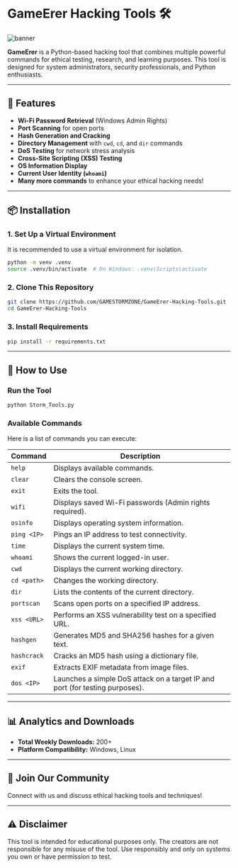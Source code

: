 
# GameErer Hacking Tools 🛠️

![banner](https://github.com/GAMESTORMZONE/gamestormzone.github.io/blob/main/background_pOg_2.ico)

**GameErer** is a Python-based hacking tool that combines multiple powerful commands for ethical testing, research, and learning purposes. This tool is designed for system administrators, security professionals, and Python enthusiasts.

---

## 🌟 Features
- **Wi-Fi Password Retrieval** (Windows Admin Rights)
- **Port Scanning** for open ports
- **Hash Generation and Cracking**
- **Directory Management** with `cwd`, `cd`, and `dir` commands
- **DoS Testing** for network stress analysis
- **Cross-Site Scripting (XSS) Testing**
- **OS Information Display**
- **Current User Identity (`whoami`)**
- **Many more commands** to enhance your ethical hacking needs!

---

## 📦 Installation

### 1. **Set Up a Virtual Environment**
It is recommended to use a virtual environment for isolation.
```bash
python -m venv .venv
source .venv/bin/activate  # On Windows: .venv\Scripts\activate
```

### 2. **Clone This Repository**
```bash
git clone https://github.com/GAMESTORMZONE/GameErer-Hacking-Tools.git
cd GameErer-Hacking-Tools
```

### 3. **Install Requirements**
```bash
pip install -r requirements.txt
```

---

## 🚀 How to Use

### Run the Tool
```bash
python Storm_Tools.py
```

### Available Commands

Here is a list of commands you can execute:

| Command        | Description                                                |
|----------------|------------------------------------------------------------|
| `help`         | Displays available commands.                               |
| `clear`        | Clears the console screen.                                 |
| `exit`         | Exits the tool.                                            |
| `wifi`         | Displays saved Wi-Fi passwords (Admin rights required).    |
| `osinfo`       | Displays operating system information.                     |
| `ping <IP>`    | Pings an IP address to test connectivity.                  |
| `time`         | Displays the current system time.                          |
| `whoami`       | Shows the current logged-in user.                          |
| `cwd`          | Displays the current working directory.                    |
| `cd <path>`    | Changes the working directory.                             |
| `dir`          | Lists the contents of the current directory.               |
| `portscan`     | Scans open ports on a specified IP address.                |
| `xss <URL>`    | Performs an XSS vulnerability test on a specified URL.     |
| `hashgen`      | Generates MD5 and SHA256 hashes for a given text.          |
| `hashcrack`    | Cracks an MD5 hash using a dictionary file.                |
| `exif`         | Extracts EXIF metadata from image files.                   |
| `dos <IP>`     | Launches a simple DoS attack on a target IP and port (for testing purposes). |

---

## 📊 Analytics and Downloads

- **Total Weekly Downloads:** 200+
- **Platform Compatibility:** Windows, Linux

---

## 💬 Join Our Community

Connect with us and discuss ethical hacking tools and techniques!

---

## ⚠️ Disclaimer

This tool is intended for educational purposes only. The creators are not responsible for any misuse of the tool. Use responsibly and only on systems you own or have permission to test.
